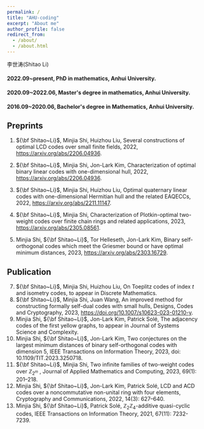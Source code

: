 ```yaml
---
permalink: /
title: "AHU-coding"
excerpt: "About me"
author_profile: false
redirect_from: 
  - /about/
  - /about.html
---
```


李世涛(Shitao Li)

#### 2022.09~present, PhD in mathematics, Anhui University.
#### 2020.09~2022.06, Master's degree in mathematics, Anhui University.
#### 2016.09~2020.06, Bachelor's degree in Mathematics, Anhui University.

## Preprints

1. ${\bf Shitao~Li}$, Minjia Shi, Huizhou Liu, Several constructions of optimal LCD codes over small finite fields, 2022, https://arxiv.org/abs/2206.04936.  

2. ${\bf Shitao~Li}$, Minjia Shi, Jon-Lark Kim, Characterization of optimal binary linear codes with one-dimensional hull, 2022, https://arxiv.org/abs/2206.04936.  

3. ${\bf Shitao~Li}$, Minjia Shi, Huizhou Liu, Optimal quaternary linear codes with one-dimensional Hermitian hull and the related EAQECCs, 2022, https://arxiv.org/abs/2211.11147.  
4. ${\bf Shitao~Li}$, Minjia Shi, Characterization of Plotkin-optimal two-weight codes over finite chain rings and related applications, 2023, https://arxiv.org/abs/2305.08561.  

5. Minjia Shi, ${\bf Shitao~Li}$, Tor Helleseth, Jon-Lark Kim, Binary self-orthogonal codes which meet the Griesmer bound or have optimal minimum distances, 2023, https://arxiv.org/abs/2303.16729.

## Publication

7. ${\bf Shitao~Li}$, Minjia Shi, Huizhou Liu, On Toeplitz codes of index $t$ and isometry codes, to appear in Discrete Mathematics.  
6. ${\bf Shitao~Li}$, Minjia Shi, Juan Wang, An improved method for constructing formally self-dual codes with small hulls, Designs, Codes and Cryptography, 2023, https://doi.org/10.1007/s10623-023-01210-y.  
5. Minjia Shi, ${\bf Shitao~Li}$, Jon-Lark Kim, Patrick Solé, The adjacency codes of the first yellow graphs, to appear in Journal of Systems Science and Complexity.  
4. Minjia Shi, ${\bf Shitao~Li}$, Jon-Lark Kim, Two conjectures on the largest minimum distances of binary self-orthogonal codes with dimension 5, IEEE Transactions on Information Theory, 2023, doi: 10.1109/TIT.2023.3250718.  
3. ${\bf Shitao~Li}$, Minjia Shi, Two infinite families of two-weight codes over $\mathbb{Z}_{2^m}$ , Journal of Applied Mathematics and Computing, 2023, 69(1): 201–218.  
2. Minjia Shi, ${\bf Shitao~Li}$, Jon-Lark Kim, Patrick Solé, LCD and ACD codes over a noncommutative non-unital ring with four elements, Cryptography and Communications, 2022, 14(3): 627–640.  
1. Minjia Shi, ${\bf Shitao~Li}$, Patrick Solé, $\mathbb{Z}_2\mathbb{Z}_4$-additive quasi-cyclic codes, IEEE Transactions on Information Theory, 2021, 67(11): 7232-7239.
